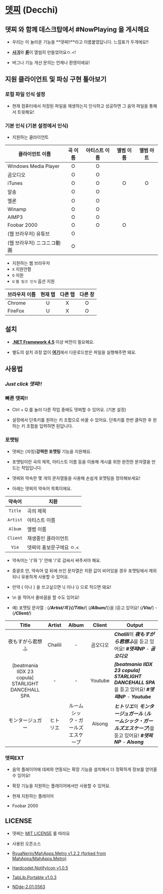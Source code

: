 # [뎃찌](https://github.com/Usagination/Decchi/releases/latest) (Decchi)

## **뎃찌** 와 함께 데스크탑에서 #NowPlaying 을 게시해요

- 우리는 이 놀라운 기능을 **뎃찌!!**라고 이름붙였답니다. 느낌표가 두개에요!!

- [**사긔**](https://github.com/Usagination)와 [**륜**](https://github.com/RyuaNerin)이 열씸히 만들었어요ㅇ.<!

- 버그나 기능 개선 문의는 언제나 환영이에요!


## 지원 클라이언트 및 파싱 구현 톺아보기

### 로컬 파일 인식 설정

- 현재 컴퓨터에서 저장된 파일을 재생하는지 인식하고 성공하면 그 음악 파일을 통해서 트윗해요!

### 기본 인식 (기본 설정에서 인식)

- 지원하는 클라이언트

 |클라이언트 이름|곡 이름|아티스트 이름|앨범 이름|앨범 아트|
|---|:-:|:-:|:-:|:-:|
|Windows Media Player|O|O|||
|곰오디오|O|O|||
|iTunes|O|O|O|O|
|알송|O|O|||
|멜론|O|O|||
|Winamp|O|O|||
|AIMP3|O|O|||
|Foobar 2000|O|O|O||
|(웹 브라우저) 유튜브|O||||
|(웹 브라우저) ニコニコ動画|O||||

- 지원하는 웹 브라우저
 - `X` 지원안함
 - `O` 지원
 - `U` `웹 링크 인식` 옵션 지원

 |브라우저 이름|현재 탭|다른 탭|다른 창|
|---|:-:|:-:|:-:|
|Chrome|U|X|O|
|FireFox|U|X|O|

## 설치

- [**.NET Framework 4.5**](http://www.microsoft.com/ko-kr/download/details.aspx?id=30653) 이상 버전이 필요해요.

- 별도의 설치 과정 없이 [**여기**](https://github.com/Usagination/Decchi/releases/latest)에서 다운로드받은 파일을 실행해주면 돼요.

## 사용법

### *Just click 뎃찌!!*

### 빠른 뎃찌!!

- Ctrl + Q 를 눌러 다른 작업 중에도 뎃찌할 수 있어요. (기본 설정)

- 설정에서 단축키를 원하는 키 조합으로 바꿀 수 있어요. 단축키를 한번 클릭한 후 원하는 키 조합을 입력하면 된답니다.

### 포맷팅

- 뎃찌는 (자칭)**강력한 포맷팅** 기능을 지원해요.

- 포맷팅이란 곡의 제목, 아티스트 이름 등을 이용해 게시를 위한 완전한 문자열을 만드는 작업입니다.

- 뎃찌와 약속한 몇 개의 문자열들을 사용해 손쉽게 포맷팅을 정의해보세요!

- 아래는 뎃찌의 약속어 목록이에요.

 |약속어|치환|
|:-:|---|
|`Title`|곡의 제목|
|`Artist`|아티스트 이름|
|`Album`|앨범 이름|
|`Client`|재생중인 클라이언트|
|`Via`|뎃찌의 홍보문구에요 ㅇ.<|

 - 약속어는 '{'와 '}' 안에 '/'로 감싸서 써주셔야 해요.

 - 중괄호 안, 약속어 앞 뒤에 쓰인 문자열은 치환 값이 비어있을 경우 포맷팅에서 제외되니 유용하게 사용할 수 있어요.

 - 만약 { 이나 } 을 쓰고싶으면 \\{ 이나 \\} 으로 적으면 돼요!

 - \\n 을 적어서 줄바꿈을 할 수도 있어요!

- 예) 포맷팅 문자열 : {***/Artist/***의 }{***/Title/***{ (***/Album/***)}을 }듣고 있어요! {***/Via/***} - {***/Client/***}

 |Title|Artist|Album|Client|Output|
|:-:|:-:|:-:|:-:|---|
|夜もすがら君想ふ|Chalili|-|곰오디오|***Chalili***의 ***夜もすがら君想ふ***을 듣고 있어요! ***#뎃찌NP*** - ***곰오디오***|
|[beatmania IIDX 23 copula] STARLIGHT DANCEHALL SPA|-|-|Youtube|***[beatmania IIDX 23 copula] STARLIGHT DANCEHALL SPA***을 듣고 있어요! ***#뎃찌NP*** - ***Youtube***|
|モンタージュガー|ヒトリエ|ルームシック・ガールズエスケープ|Alsong|***ヒトリエ***의 ***モンタージュガール*** (***ルームシック・ガールズエスケープ***)을 듣고 있어요! ***#뎃찌NP*** - ***Alsong***|

### 뎃찌EXT

- 음악 플레이어에 데찌와 연동되는 확장 기능을 설치해서 더 정확하게 정보를 얻어올 수 있어요!

- 확장 기능을 지원하는 플레이어에서만 사용할 수 있어요.

- 현재 지원하는 플레이어

 - Foobar 2000

## LICENSE

- 뎃찌는 [MIT LICENSE](LICENSE.txt) 를 따라요

- 사용된 오픈소스

 - [RyuaNerin/MahApps.Metro v1.2.2 (forked from MahApps/MahApps.Metro)](https://github.com/RyuaNerin/MahApps.Metro)

 - [Hardcodet.NotifyIcon v1.0.5](Decchi/ExternalLibrarys/Hardcodet.NotifyIcon.Wpf-1.0.5)

 - [TabLib.Portable v1.0.3](Decchi/ExternalLibrarys/TagLib.Portable-1.0.3)

 - [NDde-2.01.0563](Decchi/ExternalLibrarys/NDde-2.01.0563)
